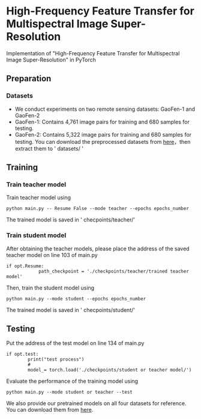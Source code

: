 # High-Frequency Feature Transfer for Multispectral Image Super-Resolution


Implementation of "High-Frequency Feature Transfer for Multispectral Image Super-Resolution" in PyTorch
## Preparation

### Datasets
* We conduct experiments on two remote sensing datasets: GaoFen-1 and GaoFen-2
* GaoFen-1: Contains 4,761 image pairs for training and 680 samples for testing.
* GaoFen-2: Contains 5,322 image pairs for training and 680 samples for testing.
You can download the preprocessed datasets from [here](http://www.baidu.com/)，then extract them to  ' datasets/ '
## Training

### Train teacher model
Train teacher model using
```
python main.py -- Resume False --mode teacher --epochs epochs_number
```
The trained model is saved in ' checpoints/teacher/'
### Train student model
After obtaining the teacher models, please place the address of the saved teacher model on line 103 of main.py
```
if opt.Resume:
            path_checkpoint = './checkpoints/teacher/trained teacher model'
```
Then, train the student model using
```
python main.py --mode student --epochs epochs_number
```
The trained model is saved in ' checpoints/student/'
## Testing
Put the address of the test model on line 134 of main.py
```
if opt.test:
        print("test process")
        #
        model_= torch.load('./checkpoints/student or teacher model/')
```
Evaluate the performance of the training model using
```
python main.py --mode student or teacher --test
```
We also provide our pretrained models on all four datasets for reference. You can download them from [here](http://www.baidu.com/).


